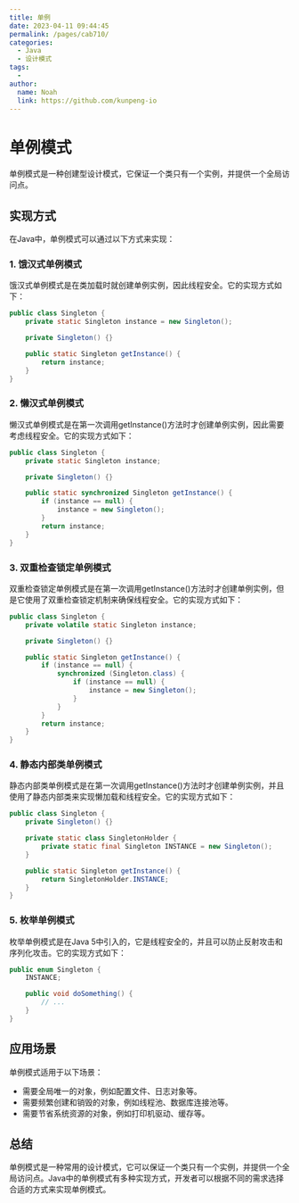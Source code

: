 ```yaml
---
title: 单例
date: 2023-04-11 09:44:45
permalink: /pages/cab710/
categories:
  - Java
  - 设计模式
tags:
  - 
author: 
  name: Noah
  link: https://github.com/kunpeng-io
---
```

# 单例模式

单例模式是一种创建型设计模式，它保证一个类只有一个实例，并提供一个全局访问点。

## 实现方式

在Java中，单例模式可以通过以下方式来实现：

### 1. 饿汉式单例模式

饿汉式单例模式是在类加载时就创建单例实例，因此线程安全。它的实现方式如下：

```java
public class Singleton {
    private static Singleton instance = new Singleton();

    private Singleton() {}

    public static Singleton getInstance() {
        return instance;
    }
}
```

### 2. 懒汉式单例模式

懒汉式单例模式是在第一次调用getInstance()方法时才创建单例实例，因此需要考虑线程安全。它的实现方式如下：

```java
public class Singleton {
    private static Singleton instance;

    private Singleton() {}

    public static synchronized Singleton getInstance() {
        if (instance == null) {
            instance = new Singleton();
        }
        return instance;
    }
}
```

### 3. 双重检查锁定单例模式

双重检查锁定单例模式是在第一次调用getInstance()方法时才创建单例实例，但是它使用了双重检查锁定机制来确保线程安全。它的实现方式如下：

```java
public class Singleton {
    private volatile static Singleton instance;

    private Singleton() {}

    public static Singleton getInstance() {
        if (instance == null) {
            synchronized (Singleton.class) {
                if (instance == null) {
                    instance = new Singleton();
                }
            }
        }
        return instance;
    }
}
```

### 4. 静态内部类单例模式

静态内部类单例模式是在第一次调用getInstance()方法时才创建单例实例，并且使用了静态内部类来实现懒加载和线程安全。它的实现方式如下：

```java
public class Singleton {
    private Singleton() {}

    private static class SingletonHolder {
        private static final Singleton INSTANCE = new Singleton();
    }

    public static Singleton getInstance() {
        return SingletonHolder.INSTANCE;
    }
}
```

### 5. 枚举单例模式

枚举单例模式是在Java 5中引入的，它是线程安全的，并且可以防止反射攻击和序列化攻击。它的实现方式如下：

```java
public enum Singleton {
    INSTANCE;

    public void doSomething() {
        // ...
    }
}
```

## 应用场景

单例模式适用于以下场景：

- 需要全局唯一的对象，例如配置文件、日志对象等。
- 需要频繁创建和销毁的对象，例如线程池、数据库连接池等。
- 需要节省系统资源的对象，例如打印机驱动、缓存等。

## 总结

单例模式是一种常用的设计模式，它可以保证一个类只有一个实例，并提供一个全局访问点。Java中的单例模式有多种实现方式，开发者可以根据不同的需求选择合适的方式来实现单例模式。